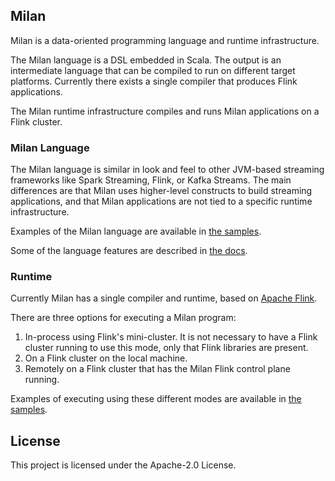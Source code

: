 ## Milan

Milan is a data-oriented programming language and runtime infrastructure.

The Milan language is a DSL embedded in Scala. The output is an intermediate language that can be compiled to run on different target platforms. Currently there exists a single compiler that produces Flink applications.

The Milan runtime infrastructure compiles and runs Milan applications on a Flink cluster.

### Milan Language
The Milan language is similar in look and feel to other JVM-based streaming frameworks like Spark Streaming, Flink, or Kafka Streams. The main differences are that Milan uses higher-level constructs to build streaming applications, and that Milan applications are not tied to a specific runtime infrastructure.

Examples of the Milan language are available in [the samples](milan/milan-samples).

Some of the language features are described in [the docs](doc).

### Runtime
Currently Milan has a single compiler and runtime, based on [Apache Flink](https://flink.apache.org).

There are three options for executing a Milan program:
1. In-process using Flink's mini-cluster. It is not necessary to have a Flink cluster running to use this mode, only that Flink libraries are present.
1. On a Flink cluster on the local machine.
1. Remotely on a Flink cluster that has the Milan Flink control plane running.

Examples of executing using these different modes are available in [the samples](milan/milan-samples).

## License

This project is licensed under the Apache-2.0 License.
